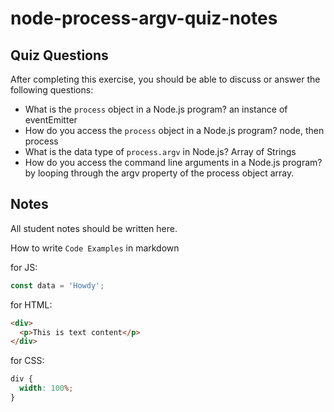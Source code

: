 # node-process-argv-quiz-notes

## Quiz Questions

After completing this exercise, you should be able to discuss or answer the following questions:

- What is the `process` object in a Node.js program?
  an instance of eventEmitter
- How do you access the `process` object in a Node.js program?
  node, then process
- What is the data type of `process.argv` in Node.js?
  Array of Strings
- How do you access the command line arguments in a Node.js program?
  by looping through the argv property of the process object array.

## Notes

All student notes should be written here.

How to write `Code Examples` in markdown

for JS:

```javascript
const data = 'Howdy';
```

for HTML:

```html
<div>
  <p>This is text content</p>
</div>
```

for CSS:

```css
div {
  width: 100%;
}
```
